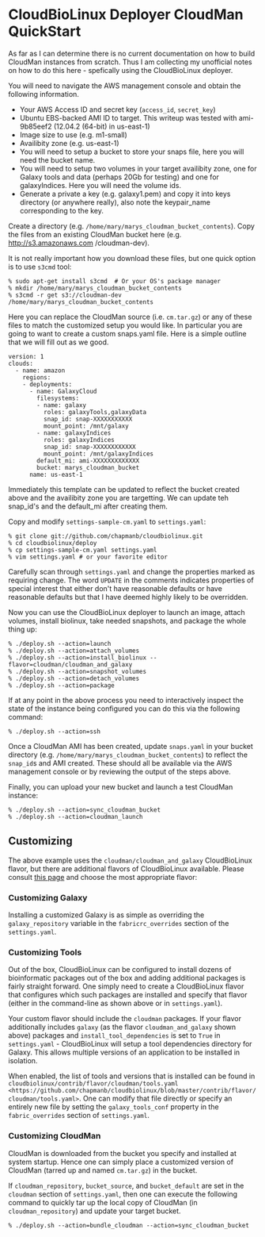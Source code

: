 # CloudBioLinux Deployer CloudMan QuickStart

As far as I can determine there is no current documentation on how to build
CloudMan instances from scratch. Thus I am collecting my unofficial notes on
how to do this here - spefically using the CloudBioLinux deployer.

You will need to navigate the AWS management console and obtain the following
information.

* Your AWS Access ID and secret key (`access_id`, `secret_key`)
* Ubuntu EBS-backed AMI ID to target. This writeup was tested with ami-9b85eef2 (12.04.2 (64-bit) in us-east-1)
* Image size to use (e.g. m1-small)
* Availibity zone (e.g. us-east-1)
* You will need to setup a bucket to store your snaps file, here you will need the bucket name.
* You will need to setup two volumes in your target availibity zone, one for
  Galaxy tools and data (perhaps 20Gb for testing) and one for galaxyIndices. Here you will need the volume ids.
* Generate a private a key (e.g. galaxy1.pem) and copy it into keys directory (or anywhere really), 
  also note the keypair_name corresponding to the key.

Create a directory (e.g. `/home/mary/marys_cloudman_bucket_contents`). Copy
the files from an existing CloudMan bucket here (e.g. http://s3.amazonaws.com
/cloudman-dev).

It is not really important how you download these files, but one quick option
is to use `s3cmd` tool:

    % sudo apt-get install s3cmd  # Or your OS's package manager
    % mkdir /home/mary/marys_cloudman_bucket_contents
    % s3cmd -r get s3://cloudman-dev /home/mary/marys_cloudman_bucket_contents

Here you can replace the CloudMan source (i.e. `cm.tar.gz`) or any of these
files to match the customized setup you would like. In particular you are
going to want to create a custom snaps.yaml file. Here is a simple outline
that we will fill out as we good.

    version: 1
    clouds:
      - name: amazon
        regions:
        - deployments:
          - name: GalaxyCloud
            filesystems:
            - name: galaxy
              roles: galaxyTools,galaxyData
              snap_id: snap-XXXXXXXXXXX
              mount_point: /mnt/galaxy
            - name: galaxyIndices
              roles: galaxyIndices
              snap_id: snap-XXXXXXXXXXXX
              mount_point: /mnt/galaxyIndices
            default_mi: ami-XXXXXXXXXXXXX
            bucket: marys_cloudman_bucket
          name: us-east-1

Immediately this template can be updated to reflect the bucket created above
and the availibity zone you are targetting. We can update teh snap_id's and
the default_mi after creating them.

Copy and modify `settings-sample-cm.yaml` to `settings.yaml`:

    % git clone git://github.com/chapmanb/cloudbiolinux.git
    % cd cloudbiolinux/deploy
    % cp settings-sample-cm.yaml settings.yaml
    % vim settings.yaml # or your favorite editor

Carefully scan through `settings.yaml` and change the properties marked as requiring
change. The word `UPDATE` in the comments indicates properties of special
interest that either don't have reasonable defaults or have reasonable
defaults but that I have deemed highly likely to be overridden.

Now you can use the CloudBioLinux deployer to launch an image, attach volumes,
install biolinux, take needed snapshots, and package the whole thing up:

    % ./deploy.sh --action=launch
    % ./deploy.sh --action=attach_volumes
    % ./deploy.sh --action=install_biolinux --flavor=cloudman/cloudman_and_galaxy
    % ./deploy.sh --action=snapshot_volumes
    % ./deploy.sh --action=detach_volumes
    % ./deploy.sh --action=package

If at any point in the above process you need to interactively inspect the
state of the instance being configured you can do this via the following command:

    % ./deploy.sh --action=ssh

Once a CloudMan AMI has been created, update `snaps.yaml` in your bucket
directory (e.g. `/home/mary/marys_cloudman_bucket_contents`) to reflect the
`snap_id`s and AMI created. These should all be available via the AWS
management console or by reviewing the output of the steps above.

Finally, you can upload your new bucket and launch a test CloudMan instance:

    % ./deploy.sh --action=sync_cloudman_bucket
    % ./deploy.sh --action=cloudman_launch

## Customizing

The above example uses the `cloudman/cloudman_and_galaxy` CloudBioLinux
flavor, but there are additional flavors of CloudBioLinux available. Please
consult [this page][1] 
and choose the most appropriate flavor:

### Customizing Galaxy

Installing a customized Galaxy is as simple as overriding the
`galaxy_repository` variable in the `fabricrc_overrides` section of the
`settings.yaml`.

### Customizing Tools

Out of the box, CloudBioLinux can be configured to install dozens of
bioinformatic packages out of the box and adding additional packages is fairly
straight forward. One simply need to create a CloudBioLinux flavor that
configures which such packages are installed and specify that flavor (either
in the command-line as shown above or in `settings.yaml`).

Your custom flavor should include the `cloudman` packages. If your flavor
additionally includes `galaxy` (as the flavor `cloudman_and_galaxy` shown
above) packages and `install_tool_dependencies` is set to `True` in
`settings.yaml` - CloudBioLinux will setup a tool dependencies directory for
Galaxy. This allows multiple versions of an application to be installed in
isolation.

When enabled, the list of tools and versions that is installed can be found in
``cloudbiolinux/contrib/flavor/cloudman/tools.yaml <https://github.com/chapmanb/cloudbiolinux/blob/master/contrib/flavor/cloudman/tools.yaml>``. One can
modify that file directly or specify an entirely new file by setting the
``galaxy_tools_conf`` property in the `fabric_overrides` section of `settings.yaml`.

### Customizing CloudMan

CloudMan is downloaded from the bucket you specify and installed at system
startup. Hence one can simply place a customized version of CloudMan (tarred
up and named `cm.tar.gz`) in the bucket.

If `cloudman_repository`, `bucket_source`, and `bucket_default` are set in the
`cloudman` section of `settings.yaml`, then one can execute the following
command to quickly tar up the local copy of CloudMan (in
`cloudman_repository`) and update your target bucket.

    % ./deploy.sh --action=bundle_cloudman --action=sync_cloudman_bucket

[1]: https://github.com/chapmanb/cloudbiolinux/tree/master/contrib/flavor/cloudman